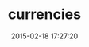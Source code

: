 ---
layout: post
title:  "currencies"
repo:   "hexorx/currencies"
date:   2015-02-18 17:27:20
gemurl: http://github.com/hexorx/currencies
---